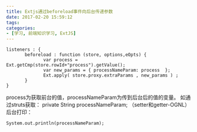 ```yaml
---
title: Extjs通过beforeload事件向后台传递参数
date: 2017-02-20 15:59:12
tags:
categories:
- [学习, 前端知识学习, ExtJS]
---
```

```
listeners : {
       beforeload : function (store, options,eOpts) {
              var process = Ext.getCmp(store.rowId+"process").getValue();
              var new_params = { processNameParam: process  };
              Ext.apply( store.proxy.extraParams , new_params ) ;
       }
}
```

process为获取前台的值，processNameParam为传到后台后的值的变量。
如通过struts获取：   private String processNameParam; （setter和getter-OGNL）
后台打印：
```
System.out.println(processNameParam);
```

